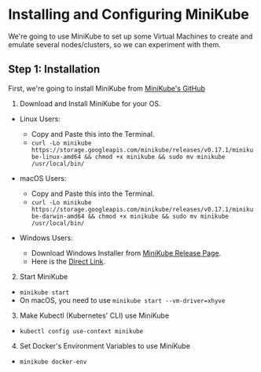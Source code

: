 # Installing and Configuring MiniKube

We're going to use MiniKube to set up some Virtual Machines to create and emulate
several nodes/clusters, so we can experiment with them.

## Step 1: Installation

First, we're going to install MiniKube from [MiniKube's GitHub](https://github.com/kubernetes/minikube/releases)

1. Download and Install MiniKube for your OS.
  - Linux Users:
    - Copy and Paste this into the Terminal.
    - `curl -Lo minikube https://storage.googleapis.com/minikube/releases/v0.17.1/minikube-linux-amd64 && chmod +x minikube && sudo mv minikube /usr/local/bin/`

  - macOS Users:
    - Copy and Paste this into the Terminal.
    - `curl -Lo minikube https://storage.googleapis.com/minikube/releases/v0.17.1/minikube-darwin-amd64 && chmod +x minikube && sudo mv minikube /usr/local/bin/`

  - Windows Users:
    - Download Windows Installer from [MiniKube Release Page](https://github.com/kubernetes/minikube/releases).
    - Here is the [Direct Link](https://github.com/kubernetes/minikube/releases/download/v0.17.1/minikube-installer.exe).

2. Start MiniKube
  - `minikube start`
  - On macOS, you need to use `minikube start --vm-driver=xhyve`

3. Make Kubectl (Kubernetes' CLI) use MiniKube
  - `kubectl config use-context minikube`

4. Set Docker's Environment Variables to use MiniKube
  - `minikube docker-env`
